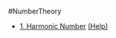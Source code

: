#NumberTheory
+ [1. Harmonic Number](http://lightoj.com/volume_showproblem.php?problem=1234)
  [(Help)](https://en.wikipedia.org/wiki/Euler%E2%80%93Mascheroni_constant#Asymptotic_expansions)  
